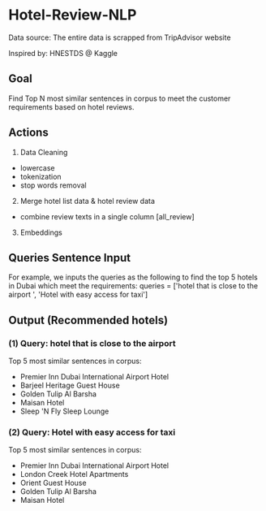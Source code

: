# Hotel-Review-NLP

Data source: The entire data is scrapped from TripAdvisor website

Inspired by: HNESTDS @ Kaggle

## Goal
Find Top N most similar sentences in corpus to meet the customer requirements based on hotel reviews.

## Actions
1. Data Cleaning
- lowercase
- tokenization
- stop words removal

2. Merge hotel list data & hotel review data
- combine review texts in a single column [all_review]

3. Embeddings

## Queries Sentence Input
For example, we inputs the queries as the following to find the top 5 hotels in Dubai which meet the requirements:
queries = ['hotel that is close to the airport ', 'Hotel with easy access for taxi']

## Output (Recommended hotels)
### (1) Query: hotel that is close to the airport 
Top 5 most similar sentences in corpus:
- Premier Inn Dubai International Airport Hotel
- Barjeel Heritage Guest House
- Golden Tulip Al Barsha
- Maisan Hotel
- Sleep 'N Fly Sleep Lounge

### (2) Query: Hotel with easy access for taxi
Top 5 most similar sentences in corpus:
- Premier Inn Dubai International Airport Hotel
- London Creek Hotel Apartments
- Orient Guest House
- Golden Tulip Al Barsha
- Maisan Hotel



